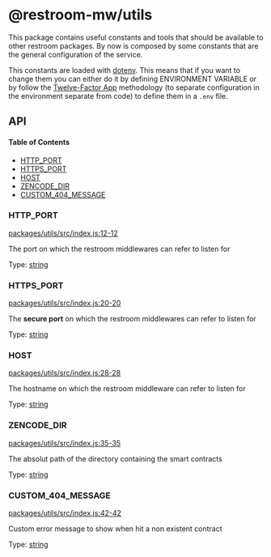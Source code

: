 # @restroom-mw/utils

This package contains useful constants and tools that should be available to other restroom packages.
By now is composed by some constants that are the general configuration of the service.

This constants are loaded with [dotenv](https://github.com/motdotla/dotenv). This means
that if you want to change them you can either do it by defining ENVIRONMENT VARIABLE or
by follow the [Twelve-Factor App](http://12factor.net/config) methodology (to separate 
configuration in the environment separate from code) to define them in a `.env` file.

## API

<!-- Generated by documentation.js. Update this documentation by updating the source code. -->

#### Table of Contents

-   [HTTP_PORT](#http_port)
-   [HTTPS_PORT](#https_port)
-   [HOST](#host)
-   [ZENCODE_DIR](#zencode_dir)
-   [CUSTOM_404_MESSAGE](#custom_404_message)

### HTTP_PORT

[packages/utils/src/index.js:12-12](https://github.com/dyne/restroom-mw/blob/c614e7c94920e6230ff9b2f538148d711f5dbfaf/packages/utils/src/index.js#L12-L12 "Source code on GitHub")

The port on which the restroom middlewares can refer to listen for

Type: [string](https://developer.mozilla.org/docs/Web/JavaScript/Reference/Global_Objects/String)

### HTTPS_PORT

[packages/utils/src/index.js:20-20](https://github.com/dyne/restroom-mw/blob/c614e7c94920e6230ff9b2f538148d711f5dbfaf/packages/utils/src/index.js#L20-L20 "Source code on GitHub")

The **secure port** on which the restroom middlewares can refer to listen for

Type: [string](https://developer.mozilla.org/docs/Web/JavaScript/Reference/Global_Objects/String)

### HOST

[packages/utils/src/index.js:28-28](https://github.com/dyne/restroom-mw/blob/c614e7c94920e6230ff9b2f538148d711f5dbfaf/packages/utils/src/index.js#L28-L28 "Source code on GitHub")

The hostname on which the restroom middleware can refer to listen for

Type: [string](https://developer.mozilla.org/docs/Web/JavaScript/Reference/Global_Objects/String)

### ZENCODE_DIR

[packages/utils/src/index.js:35-35](https://github.com/dyne/restroom-mw/blob/c614e7c94920e6230ff9b2f538148d711f5dbfaf/packages/utils/src/index.js#L35-L35 "Source code on GitHub")

The absolut path of the directory containing the smart contracts

Type: [string](https://developer.mozilla.org/docs/Web/JavaScript/Reference/Global_Objects/String)

### CUSTOM_404_MESSAGE

[packages/utils/src/index.js:42-42](https://github.com/dyne/restroom-mw/blob/c614e7c94920e6230ff9b2f538148d711f5dbfaf/packages/utils/src/index.js#L42-L42 "Source code on GitHub")

Custom error message to show when hit a non existent contract

Type: [string](https://developer.mozilla.org/docs/Web/JavaScript/Reference/Global_Objects/String)
